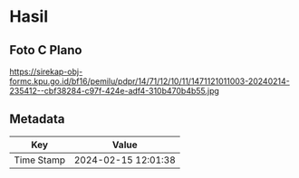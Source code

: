 # Hasil

## Foto C Plano

https://sirekap-obj-formc.kpu.go.id/bf16/pemilu/pdpr/14/71/12/10/11/1471121011003-20240214-235412--cbf38284-c97f-424e-adf4-310b470b4b55.jpg


## Metadata

| Key        | Value               |
| ---------- | ------------------- |
| Time Stamp | 2024-02-15 12:01:38 |




